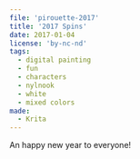 ```yaml
---
file: 'pirouette-2017'
title: '2017 Spins'
date: 2017-01-04
license: 'by-nc-nd'
tags:
  - digital painting
  - fun
  - characters
  - nylnook
  - white
  - mixed colors
made:
  - Krita
---
```


An happy new year to everyone!
